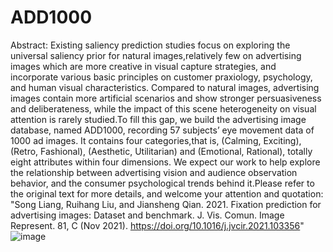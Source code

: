 # ADD1000
Abstract:
   Existing saliency prediction studies focus on exploring the universal saliency prior for natural images,relatively few on advertising images which are more creative in visual capture strategies, and incorporate various basic principles on customer praxiology, psychology, and human visual characteristics. Compared to natural images, advertising images contain more artificial scenarios and show stronger persuasiveness and deliberateness, while the impact of this scene heterogeneity on
visual attention is rarely studied.To fill this gap, we build the advertising image database, named ADD1000, recording 57 subjects’ eye movement data of 1000 ad images. It contains four categories,that is, (Calming, Exciting), (Retro, Fashional), (Aesthetic, Utilitarian) and (Emotional, Rational), totally eight attributes within four
dimensions. We expect our work to help explore the relationship between advertising vision and audience observation behavior, and the consumer psychological trends behind it.Please refer to the original text for more details, and welcome your attention and quotation: 
  "Song Liang, Ruihang Liu, and Jiansheng Qian. 2021. Fixation prediction for advertising images: Dataset and benchmark. J. Vis. Comun. Image Represent. 81, C (Nov 2021). https://doi.org/10.1016/j.jvcir.2021.103356"
![image](https://user-images.githubusercontent.com/38784008/181155032-c76fe070-d6b0-410e-a30f-63b2017e4618.png)
